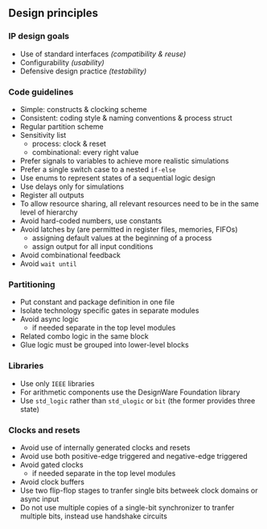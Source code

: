 ## Design principles

### IP design goals
- Use of standard interfaces _(compatibility & reuse)_
- Configurability _(usability)_
- Defensive design practice _(testability)_

### Code guidelines
- Simple: constructs & clocking scheme
- Consistent: coding style & naming conventions & process struct
- Regular partition scheme
- Sensitivity list 
  - process: clock & reset
  - combinational: every right value
- Prefer signals to variables to achieve more realistic simulations
- Prefer a single switch case to a nested `if-else`
- Use enums to represent states of a sequential logic design
- Use delays only for simulations
- Register all outputs
- To allow resource sharing, all relevant resources need to be in the same level of hierarchy
- Avoid hard-coded numbers, use constants
- Avoid latches by (are permitted in register files, memories, FIFOs)
  - assigning default values at the beginning of a process
  - assign output for all input conditions
- Avoid combinational feedback
- Avoid `wait until`

### Partitioning
- Put constant and package definition in one file
- Isolate technology specific gates in separate modules
- Avoid async logic
  - if needed separate in the top level modules
- Related combo logic in the same block
- Glue logic must be grouped into lower-level blocks

### Libraries
- Use only `IEEE` libraries
- For arithmetic components use the DesignWare Foundation library
- Use `std_logic` rather than `std_ulogic` or `bit` (the former provides three state)

### Clocks and resets 
- Avoid use of internally generated clocks and resets
- Avoid use both positive-edge triggered and negative-edge triggered
- Avoid gated clocks
  - if needed separate in the top level modules
- Avoid clock buffers
- Use two flip-flop stages to tranfer single bits betweek clock domains or async input
- Do not use multiple copies of a single-bit synchronizer to tranfer multiple bits, instead use handshake circuits
